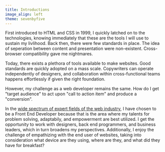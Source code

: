 ```yaml
---
title: Introductions
image_align: left
theme: sevenbyfive
---
```


First introduced to HTML and CSS in 1999, I quickly latched on to the technologies, knowing immediately that these are the tools I will use to sustain my livlihood. Back then, there were few standards in place. The idea of seperation between content and presentation were non-existent. Cross-browser compatibility gave me nightmares.

Today, there exists a plethora of tools available to make websites. Good standards are quickly adopted on a mass scale. Copywriters can operate independently of designers, and collaboration within cross-functional teams happens effortlessly if given the right foundation.

However, my challenge as a web developer remains the same. How do I get "target audience" to act upon "call to action item" and produce a "conversion".

In the [wide spectrum of expert fields of the web industry](https://css-tricks.com/job-titles-in-the-web-industry/), I have chosen to be a Front End Developer because that is the area where my talents for problem solving, adaptabily, and empowerment are best utilized. I get the opportunity to work with designers, back end programmers, and business leaders, which in turn broadens my perspectives. Additionally, I enjoy the challenge of empathizing with the end user of websites, taking into consideration what device are they using, where are they, and what did they have for breakfast?